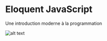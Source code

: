 # Eloquent JavaScript
Une introduction moderne à la programmation

![alt text](http://eloquentjavascript.net/img/cover.jpg)  
